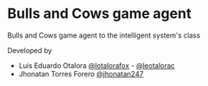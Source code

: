 # Bulls and Cows game agent
Bulls and Cows game agent to the intelligent system's class

Developed by 
* Luis Eduardo Otalora [@lotalorafox](https://github.com/lotalorafox) - [@leotalorac](https://github.com/leotalorac)
* Jhonatan Torres Forero [@jhonatan247](https://github.com/jhonatan247)
